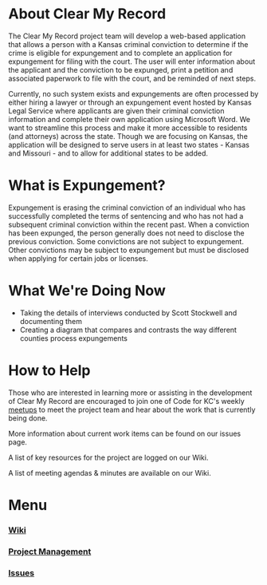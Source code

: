 # About Clear My Record

The Clear My Record project team will develop a web-based application that allows a person  with a Kansas criminal conviction to determine if the crime is eligible for expungement and to  complete an application for expungement for filing with the court. The user will enter  information about the applicant and the conviction to be expunged, print a petition and  associated paperwork to file with the court, and be reminded of next steps.  

Currently, no such system exists and expungements are often processed by either hiring a lawyer  or through an expungement event hosted by Kansas Legal Service where applicants are given  their criminal conviction information and complete their own application using Microsoft Word.  We want to streamline this process and make it more accessible to residents (and attorneys)  across the state. Though we are focusing on Kansas, the application will be designed to serve  users in at least two states - Kansas and Missouri - and to allow for additional states to be added.  

# What is Expungement? 

Expungement is erasing the criminal conviction of an individual who has successfully completed the terms of sentencing and who has not had a subsequent criminal conviction within the recent past. When a conviction has been expunged, the person generally does not need to disclose the previous conviction. Some convictions are not subject to expungement. Other convictions may be subject to expungement but must be disclosed when applying for certain jobs or licenses.

# What We're Doing Now
* Taking the details of interviews conducted by Scott Stockwell and documenting them
* Creating a diagram that compares and contrasts the way different counties process expungements 

# How to Help
Those who are interested in learning more or assisting in the development of Clear My Record are encouraged to join one of Code for KC's weekly [meetups](https://www.meetup.com/KCBrigade/#:~:text=Code%20for%20KC%20is%20a,use%20technology%20for%20civic%20good.) to meet the project team and hear about the work that is currently being done.

More information about current work items can be found on our issues page.

A list of key resources for the project are logged on our Wiki.

A list of meeting agendas & minutes are available on our Wiki. 

# Menu

### [Wiki](https://github.com/codeforkansascity/KS-CMR/wiki)

### [Project Management](https://github.com/codeforkansascity/KS-CMR/projects?type=beta)

### [Issues](https://github.com/codeforkansascity/KS-CMR/issues)
